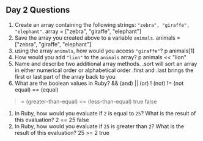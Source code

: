 ## Day 2 Questions

1. Create an array containing the following strings: `"zebra", "giraffe", "elephant"`.
array = ["zebra", "giraffe", "elephant"]
1. Save the array you created above to a variable `animals`.
animals = ["zebra", "giraffe", "elephant"]
1. using the array `animals`, how would you access `"giraffe"`?
p animals[1]
1. How would you add `"lion"` to the `animals` array?
p animals << "lion"
1. Name and describe two additional array methods.
 .sort will sort an array in either numerical order or alphabetical order
  .first and .last brings the first or last part of the array back to you
1. What are the boolean values in Ruby?
&& (and)
|| (or)
! (not)
!= (not equal)
== (equal)
>= (greater-than-equal)
<= (less-than-equal)
true
false
1. In Ruby, how would you evaluate if `2` is equal to `25`? What is the result of this evaluation?
2 == 25 false
1. In Ruby, how would you evaluate if `25` is greater than `2`? What is the result of this evaluation?
25 >= 2 true
